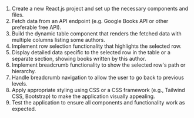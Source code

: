 1. Create a new React.js project and set up the necessary components and files.
2. Fetch data from an API endpoint (e.g. Google Books API or other preferable free API).
3. Build the dynamic table component that renders the fetched data with multiple columns
listing some authors.
4. Implement row selection functionality that highlights the selected row.
5. Display detailed data specific to the selected row in the table or a separate section,
showing books written by this author.
6. Implement breadcrumb functionality to show the selected row's path or hierarchy.
7. Handle breadcrumb navigation to allow the user to go back to previous levels.
8. Apply appropriate styling using CSS or a CSS framework (e.g., Tailwind CSS, Bootstrap) to
make the application visually appealing.
9. Test the application to ensure all components and functionality work as expected.
